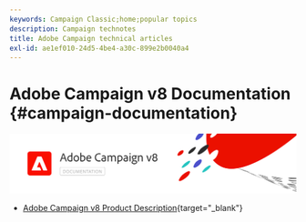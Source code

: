 ```yaml
---
keywords: Campaign Classic;home;popular topics
description: Campaign technotes
title: Adobe Campaign technical articles
exl-id: ae1ef010-24d5-4be4-a30c-899e2b0040a4
---
```

# Adobe Campaign v8 Documentation {#campaign-documentation}

![](assets/banner-documentationv8.png) 

* [Adobe Campaign v8 Product Description](https://helpx.adobe.com/legal/product-descriptions/adobe-campaign-managed-cloud-services.html){target="_blank"}
